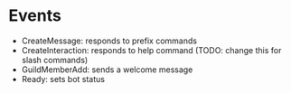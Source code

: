 # Events

- CreateMessage: responds to prefix commands
- CreateInteraction: responds to help command (TODO: change this for slash commands)
- GuildMemberAdd: sends a welcome message
- Ready: sets bot status